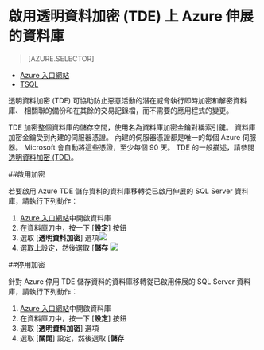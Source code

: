 <properties
   pageTitle="啟用上 Azure SQL Server 伸展資料庫的透明資料加密 (TDE) |Microsoft Azure"
   description="啟用上 Azure SQL Server 伸展資料庫的透明資料加密 (TDE)"
   services="sql-server-stretch-database"
   documentationCenter=""
   authors="douglaslMS"
   manager="barbkess"
   editor=""/>

<tags
   ms.service="sql-server-stretch-database"
   ms.workload="data-management"
   ms.tgt_pltfrm="na"
   ms.devlang="na"
   ms.topic="article"
   ms.date="06/14/2016"
   ms.author="douglaslMS"/>

# <a name="enable-transparent-data-encryption-tde-for-stretch-database-on-azure"></a>啟用透明資料加密 (TDE) 上 Azure 伸展的資料庫
> [AZURE.SELECTOR]
- [Azure 入口網站](sql-server-stretch-database-encryption-tde.md)
- [TSQL](sql-server-stretch-database-tde-tsql.md)

透明資料加密 (TDE) 可協助防止惡意活動的潛在威脅執行即時加密和解密資料庫、 相關聯的備份和在其餘的交易記錄檔，而不需要的應用程式的變更。

TDE 加密整個資料庫的儲存空間，使用名為資料庫加密金鑰對稱索引鍵。 資料庫加密金鑰受到內建的伺服器憑證。 內建的伺服器憑證都是唯一的每個 Azure 伺服器。 Microsoft 會自動將這些憑證，至少每個 90 天。 TDE 的一般描述，請參閱[透明資料加密 (TDE)]。

##<a name="enabling-encryption"></a>啟用加密

若要啟用 Azure TDE 儲存資料的資料庫移轉從已啟用伸展的 SQL Server 資料庫，請執行下列動作︰

1. [Azure 入口網站](https://portal.azure.com)中開啟資料庫
2. 在資料庫刀中，按一下 [**設定**] 按鈕
3. 選取 [**透明資料加密**] 選項![][1]
4. 選取**上**設定，然後選取 [**儲存**
![][2]


##<a name="disabling-encryption"></a>停用加密

針對 Azure 停用 TDE 儲存資料的資料庫移轉從已啟用伸展的 SQL Server 資料庫，請執行下列動作︰

1. [Azure 入口網站](https://portal.azure.com)中開啟資料庫
2. 在資料庫刀中，按一下 [**設定**] 按鈕
3. 選取 [**透明資料加密**] 選項
4. 選取 [**關閉**] 設定，然後選取 [**儲存**




<!--Anchors-->
[透明資料加密 (TDE)]: https://msdn.microsoft.com/library/bb934049.aspx


<!--Image references-->
[1]: ./media/sql-server-stretch-database-encryption-tde/stretchtde1.png
[2]: ./media/sql-server-stretch-database-encryption-tde/stretchtde2.png


<!--Link references-->
